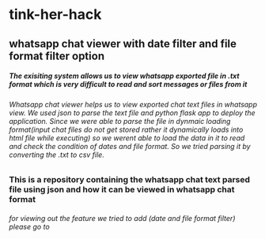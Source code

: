 # tink-her-hack
## whatsapp chat viewer with date filter and file format filter option
##### The exisiting system allows us to view whatsapp exported file in .txt format which is very difficult to read and sort messages or files from it
###### Whatsapp chat viewer helps us to view exported chat text files in whatsapp view. We used json to parse the text file and python flask app to deploy the application. Since we were able to parse the file in dynmaic loading format(input chat files do not get stored rather it dynamically loads into html file while executing) so we werent able to load the data in it to read and check the condition of dates and file format. So we tried parsing it by converting the .txt to csv file. 


### This is a repository containing the whatsapp chat text parsed file using json and how it can be viewed in whatsapp chat format

###### for viewing out the feature we tried to add (date and file format filter) please go to  
